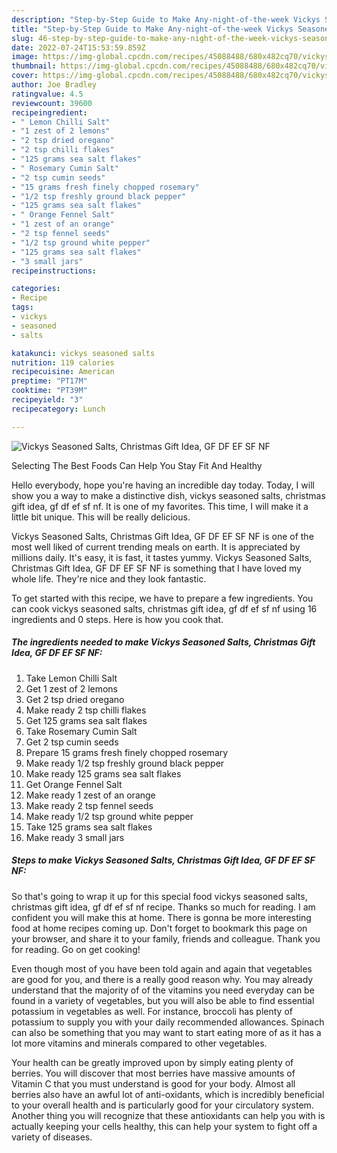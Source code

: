 ```yaml
---
description: "Step-by-Step Guide to Make Any-night-of-the-week Vickys Seasoned Salts, Christmas Gift Idea, GF DF EF SF NF"
title: "Step-by-Step Guide to Make Any-night-of-the-week Vickys Seasoned Salts, Christmas Gift Idea, GF DF EF SF NF"
slug: 46-step-by-step-guide-to-make-any-night-of-the-week-vickys-seasoned-salts-christmas-gift-idea-gf-df-ef-sf-nf
date: 2022-07-24T15:53:59.859Z
image: https://img-global.cpcdn.com/recipes/45088488/680x482cq70/vickys-seasoned-salts-christmas-gift-idea-gf-df-ef-sf-nf-recipe-main-photo.jpg
thumbnail: https://img-global.cpcdn.com/recipes/45088488/680x482cq70/vickys-seasoned-salts-christmas-gift-idea-gf-df-ef-sf-nf-recipe-main-photo.jpg
cover: https://img-global.cpcdn.com/recipes/45088488/680x482cq70/vickys-seasoned-salts-christmas-gift-idea-gf-df-ef-sf-nf-recipe-main-photo.jpg
author: Joe Bradley
ratingvalue: 4.5
reviewcount: 39600
recipeingredient:
- " Lemon Chilli Salt"
- "1 zest of 2 lemons"
- "2 tsp dried oregano"
- "2 tsp chilli flakes"
- "125 grams sea salt flakes"
- " Rosemary Cumin Salt"
- "2 tsp cumin seeds"
- "15 grams fresh finely chopped rosemary"
- "1/2 tsp freshly ground black pepper"
- "125 grams sea salt flakes"
- " Orange Fennel Salt"
- "1 zest of an orange"
- "2 tsp fennel seeds"
- "1/2 tsp ground white pepper"
- "125 grams sea salt flakes"
- "3 small jars"
recipeinstructions:

categories:
- Recipe
tags:
- vickys
- seasoned
- salts

katakunci: vickys seasoned salts 
nutrition: 119 calories
recipecuisine: American
preptime: "PT17M"
cooktime: "PT39M"
recipeyield: "3"
recipecategory: Lunch

---
```



![Vickys Seasoned Salts, Christmas Gift Idea, GF DF EF SF NF](https://img-global.cpcdn.com/recipes/45088488/680x482cq70/vickys-seasoned-salts-christmas-gift-idea-gf-df-ef-sf-nf-recipe-main-photo.jpg)

Selecting The Best Foods Can Help You Stay Fit And Healthy

Hello everybody, hope you're having an incredible day today. Today, I will show you a way to make a distinctive dish, vickys seasoned salts, christmas gift idea, gf df ef sf nf. It is one of my favorites. This time, I will make it a little bit unique. This will be really delicious.



Vickys Seasoned Salts, Christmas Gift Idea, GF DF EF SF NF is one of the most well liked of current trending meals on earth. It is appreciated by millions daily. It's easy, it is fast, it tastes yummy. Vickys Seasoned Salts, Christmas Gift Idea, GF DF EF SF NF is something that I have loved my whole life. They're nice and they look fantastic.


To get started with this recipe, we have to prepare a few ingredients. You can cook vickys seasoned salts, christmas gift idea, gf df ef sf nf using 16 ingredients and 0 steps. Here is how you cook that.

<!--inarticleads1-->

##### The ingredients needed to make Vickys Seasoned Salts, Christmas Gift Idea, GF DF EF SF NF:

1. Take  Lemon Chilli Salt
1. Get 1 zest of 2 lemons
1. Get 2 tsp dried oregano
1. Make ready 2 tsp chilli flakes
1. Get 125 grams sea salt flakes
1. Take  Rosemary Cumin Salt
1. Get 2 tsp cumin seeds
1. Prepare 15 grams fresh finely chopped rosemary
1. Make ready 1/2 tsp freshly ground black pepper
1. Make ready 125 grams sea salt flakes
1. Get  Orange Fennel Salt
1. Make ready 1 zest of an orange
1. Make ready 2 tsp fennel seeds
1. Make ready 1/2 tsp ground white pepper
1. Take 125 grams sea salt flakes
1. Make ready 3 small jars




<!--inarticleads2-->

##### Steps to make Vickys Seasoned Salts, Christmas Gift Idea, GF DF EF SF NF:





So that's going to wrap it up for this special food vickys seasoned salts, christmas gift idea, gf df ef sf nf recipe. Thanks so much for reading. I am confident you will make this at home. There is gonna be more interesting food at home recipes coming up. Don't forget to bookmark this page on your browser, and share it to your family, friends and colleague. Thank you for reading. Go on get cooking!

Even though most of you have been told again and again that vegetables are good for you, and there is a really good reason why. You may already understand that the majority of of the vitamins you need everyday can be found in a variety of vegetables, but you will also be able to find essential potassium in vegetables as well. For instance, broccoli has plenty of potassium to supply you with your daily recommended allowances. Spinach can also be something that you may want to start eating more of as it has a lot more vitamins and minerals compared to other vegetables.

Your health can be greatly improved upon by simply eating plenty of berries. You will discover that most berries have massive amounts of Vitamin C that you must understand is good for your body. Almost all berries also have an awful lot of anti-oxidants, which is incredibly beneficial to your overall health and is particularly good for your circulatory system. Another thing you will recognize that these antioxidants can help you with is actually keeping your cells healthy, this can help your system to fight off a variety of diseases.
